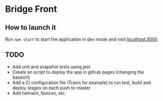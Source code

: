 # Bridge Front

## How to launch it

Run `npm start` to start the application in dev mode and visit [localhost:3000](http://localhost:3000)

## TODO

- Add unit and snapshot tests using jest
- Create an script to deploy the app in github pages (changing the baseUrl)
- Add a CI configuration file (Travis for example) to run test, build and deploy stages on each push to master
- Add helment, favicon, etc.
